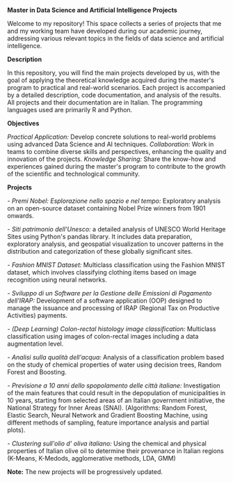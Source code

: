 **Master in Data Science and Artificial Intelligence Projects**

Welcome to my repository! This space collects a series of projects that me and my working team have developed during our academic journey, addressing various relevant topics in the fields of data science and artificial intelligence.

**Description**

In this repository, you will find the main projects developed by us, with the goal of applying the theoretical knowledge acquired during the master's program to practical and real-world scenarios. Each project is accompanied by a detailed description, code documentation, and analysis of the results.
All projects and their documentation are in Italian. The programming languages used are primarily R and Python.

**Objectives**

*Practical Application:* Develop concrete solutions to real-world problems using advanced Data Science and AI techniques.
*Collaboration:* Work in teams to combine diverse skills and perspectives, enhancing the quality and innovation of the projects.
*Knowledge Sharing:* Share the know-how and experiences gained during the master's program to contribute to the growth of the scientific and technological community.

**Projects**

*- Premi Nobel: Esplorazione nello spazio e nel tempo:* Exploratory analysis on an open-source dataset containing Nobel Prize winners from 1901 onwards.

*- Siti patrimonio dell'Unesco:* a detailed analysis of UNESCO World Heritage Sites using Python's pandas library. It includes data preparation, exploratory analysis, and geospatial visualization to uncover patterns in the distribution and categorization of these globally significant sites. 

*- Fashion MNIST Dataset:* Multiclass classification using the Fashion MNIST dataset, which involves classifying clothing items based on image recognition using neural networks.

*- Sviluppo di un Software per la Gestione delle Emissioni di Pagamento dell'IRAP:* Development of a software application (OOP) designed to manage the issuance and processing of IRAP (Regional Tax on Productive Activities) payments.

*- (Deep Learning) Colon-rectal histology image classification:* Multiclass classification using images of colon-rectal images including a data augmentation level. 

*- Analisi sulla qualità dell'acqua:* Analysis of a classification problem based on the study of chemical properties of water using decision trees, Random Forest and Boosting.

*- Previsione a 10 anni dello spopolamento delle città italiane:* Investigation of the main features that could result in the depopulation of municipalities in 10 years,
starting from selected areas of an Italian government initiative, the National Strategy for Inner Areas (SNAI). (Algorithms: Random Forest, Elastic Search, Neural Network and Gradient Boosting Machine, using different methods of sampling, feature importance analysis and partial plots).

*- Clustering sull'olio d' oliva italiano:* Using the chemical and physical properties of Italian olive oil to determine their provenance in Italian regions (K-Means, K-Medods, agglomerative methods, LDA, GMM)






**Note:** The new projects will be progressively updated.
